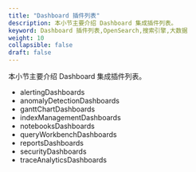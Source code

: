 ```yaml
---
title: "Dashboard 插件列表"
description: 本小节主要介绍 Dashboard 集成插件列表。
keyword: Dashboard 插件列表,OpenSearch,搜索引擎,大数据
weight: 10
collapsible: false
draft: false
---
```


本小节主要介绍 Dashboard 集成插件列表。

- alertingDashboards
- anomalyDetectionDashboards
- ganttChartDashboards
- indexManagementDashboards
- notebooksDashboards
- queryWorkbenchDashboards
- reportsDashboards
- securityDashboards
- traceAnalyticsDashboards

